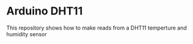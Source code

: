 # Arduino  DHT11
This repository shows how to make reads from a DHT11 temperture and humidity sensor